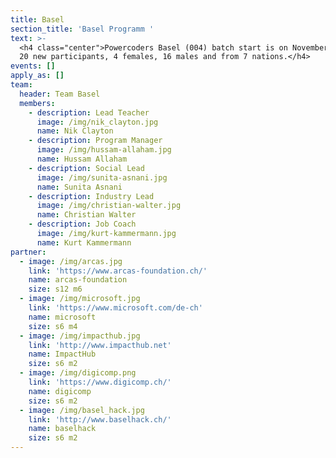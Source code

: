 ```yaml
---
title: Basel
section_title: 'Basel Programm '
text: >-
  <h4 class="center">Powercoders Basel (004) batch start is on November 26 with
  20 new participants, 4 females, 16 males and from 7 nations.</h4>
events: []
apply_as: []
team:
  header: Team Basel
  members:
    - description: Lead Teacher
      image: /img/nik_clayton.jpg
      name: Nik Clayton
    - description: Program Manager
      image: /img/hussam-allaham.jpg
      name: Hussam Allaham
    - description: Social Lead
      image: /img/sunita-asnani.jpg
      name: Sunita Asnani
    - description: Industry Lead
      image: /img/christian-walter.jpg
      name: Christian Walter
    - description: Job Coach
      image: /img/kurt-kammermann.jpg
      name: Kurt Kammermann
partner:
  - image: /img/arcas.jpg
    link: 'https://www.arcas-foundation.ch/'
    name: arcas-foundation
    size: s12 m6
  - image: /img/microsoft.jpg
    link: 'https://www.microsoft.com/de-ch'
    name: microsoft
    size: s6 m4
  - image: /img/impacthub.jpg
    link: 'http://www.impacthub.net'
    name: ImpactHub
    size: s6 m2
  - image: /img/digicomp.png
    link: 'https://www.digicomp.ch/'
    name: digicomp
    size: s6 m2
  - image: /img/basel_hack.jpg
    link: 'http://www.baselhack.ch/'
    name: baselhack
    size: s6 m2
---
```


